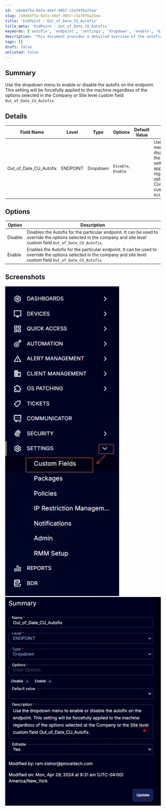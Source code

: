 ```yaml
---
id: 'a9e84f5a-0afa-44ef-98b7-c5a70f6a25ea'
slug: /a9e84f5a-0afa-44ef-98b7-c5a70f6a25ea
title: 'EndPoint - Out_of_Date_CU_Autofix'
title_meta: 'EndPoint - Out_of_Date_CU_Autofix'
keywords: ['autofix', 'endpoint', 'settings', 'dropdown', 'enable', 'disable']
description: 'This document provides a detailed overview of the autofix settings for endpoints, including how to enable or disable the autofix feature using a dropdown menu. It outlines the implications of these settings at the company and site level and includes a comprehensive description of each option available.'
tags: []
draft: false
unlisted: false
---
```


## Summary

Use the dropdown menu to enable or disable the autofix on the endpoint. This setting will be forcefully applied to the machine regardless of the options selected in the Company or Site level custom field `Out_of_Date_CU_Autofix`.

## Details

| Field Name                  | Level    | Type      | Options                    | Default Value | Description                                                                                                                                                                                                                                               | Editable |
|-----------------------------|----------|-----------|----------------------------|---------------|-----------------------------------------------------------------------------------------------------------------------------------------------------------------------------------------------------------------------------------------------------------|----------|
| Out_of_Date_CU_Autofix     | ENDPOINT | Dropdown  | `Disable`, `Enable`       |               | Use the dropdown menu to enable or disable the autofix on the endpoint. This setting will be forcefully applied to the machine regardless of the options selected in the Company or Site level custom field `Out_of_Date_CU_Autofix`.                     | Yes      |

## Options

| Option  | Description                                                                                                                                                                                                                                                |
|---------|------------------------------------------------------------------------------------------------------------------------------------------------------------------------------------------------------------------------------------------------------------|
| Disable | Disables the Autofix for the particular endpoint. It can be used to override the options selected in the company and site level custom field `Out_of_Date_CU_Autofix`.                                                                                 |
| Enable  | Enables the Autofix for the particular endpoint. It can be used to override the options selected in the company and site level custom field `Out_of_Date_CU_Autofix`.                                                                                 |

## Screenshots

![Screenshot 1](../../../static/img/docs/044210c4-14ae-4996-ab9f-009290bf05e4/image_1.webp)  
![Screenshot 2](../../../static/img/docs/044210c4-14ae-4996-ab9f-009290bf05e4/image_2.webp)  